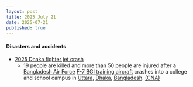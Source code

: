 ```yaml
---
layout: post
title: 2025 July 21
date: 2025-07-21
published: true
---
```



#### Disasters and accidents

* [2025 Dhaka fighter jet crash](https://en.wikipedia.org/wiki/2025_Dhaka_fighter_jet_crash "2025 Dhaka fighter jet crash")
  * 19 people are killed and more than 50 people are injured after a [Bangladesh Air Force](https://en.wikipedia.org/wiki/Bangladesh_Air_Force "Bangladesh Air Force") [F-7 BGI training aircraft](https://en.wikipedia.org/wiki/Chengdu_J-7 "Chengdu J-7") crashes into a college and school campus in [Uttara](https://en.wikipedia.org/wiki/Uttara_%28neighbourhood%29 "Uttara (neighbourhood)"), [Dhaka](https://en.wikipedia.org/wiki/Dhaka "Dhaka"), [Bangladesh](https://en.wikipedia.org/wiki/Bangladesh "Bangladesh"). [(CNA)](https://www.channelnewsasia.com/asia/bangladesh-air-force-plane-crash-college-campus-people-killed-5249621)
